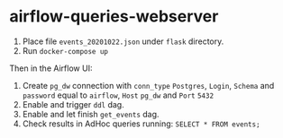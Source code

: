 # airflow-queries-webserver


1. Place file `events_20201022.json` under `flask` directory.
2. Run `docker-compose up`   

Then in the Airflow UI:    
1. Create `pg_dw` connection with `conn_type` `Postgres`, `Login`, `Schema` and `password` equal to `airflow`, `Host` `pg_dw` and `Port` `5432`
2. Enable and trigger `ddl` dag.
3. Enable and let finish `get_events` dag.
4. Check results in AdHoc queries running: `SELECT * FROM events;`